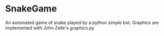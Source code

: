 # SnakeGame
An automated game of snake played by a python simple bot. Graphics are implemented with John Zelle's graphics.py
